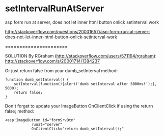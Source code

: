 setIntervalRunAtServer
======================

asp form run at server, does not let inner html button onlick setinterval work

http://stackoverflow.com/questions/20001657/asp-form-run-at-server-does-not-let-inner-html-button-onlick-setinterval-work

======================

SOLUTION By RGraham (http://stackoverflow.com/users/571194/rgraham):
http://stackoverflow.com/a/20001714/1384237

Or just return false from your dumb_setInterval method:
```
function dumb_setInterval() {
    setInterval(function(){alert('dumb setInterval after 5000ms!');}, 5000);    
    return false;
}
```
Don't forget to update your ImageButton OnClientClick if using the return false; method:
```
<asp:ImageButton id="formSrvBtn"
            runat="server" 
            OnClientClick="return dumb_setInterval();"
```
            

